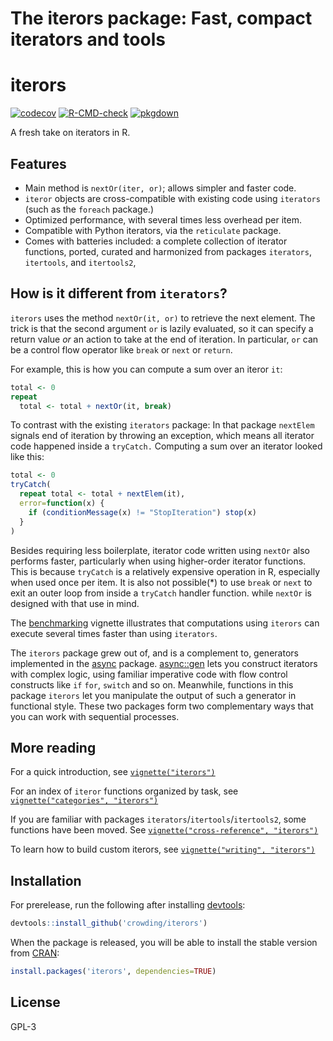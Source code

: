 The iterors package: Fast, compact iterators and tools
================

# iterors

<!-- badges: start -->
[![codecov](https://codecov.io/gh/crowding/iterors/branch/main/graph/badge.svg?token=kqLgHxP1Gh)](https://codecov.io/gh/crowding/iterors)
[![R-CMD-check](https://github.com/crowding/iterors/actions/workflows/R-CMD-check.yaml/badge.svg)](https://github.com/crowding/iterors/actions/workflows/check_full.yaml)
[![pkgdown](https://github.com/crowding/iterors/actions/workflows/pkgdown.yaml/badge.svg)](https://github.com/crowding/iterors/actions/workflows/pkgdown.yaml)
<!-- badges: end -->

A fresh take on iterators in R.

## Features

  - Main method is `nextOr(iter, or)`; allows simpler and faster code.
  - `iteror` objects are cross-compatible with existing code using
    `iterators` (such as the `foreach` package.)
  - Optimized performance, with several times less overhead per item.
  - Compatible with Python iterators, via the `reticulate` package.
  - Comes with batteries included: a complete collection of iterator
    functions, ported, curated and harmonized from packages `iterators`,
    `itertools`, and `itertools2`,

## How is it different from `iterators`?

`iterors` uses the method `nextOr(it, or)` to retrieve the next element.
The trick is that the second argument `or` is lazily evaluated, so it
can specify a return value *or* an action to take at the end of
iteration. In particular, `or` can be a control flow operator like
`break` or `next` or `return`.

For example, this is how you can compute a sum over an iteror `it`:

``` r
total <- 0
repeat
  total <- total + nextOr(it, break)
```

To contrast with the existing `iterators` package: In that package
`nextElem` signals end of iteration by throwing an exception, which
means all iterator code happened inside a `tryCatch.` Computing a sum
over an iterator looked like this:

``` r
total <- 0
tryCatch(
  repeat total <- total + nextElem(it),
  error=function(x) {
    if (conditionMessage(x) != "StopIteration") stop(x)
  }
)
```

Besides requiring less boilerplate, iterator code written using `nextOr`
also performs faster, particularly when using higher-order iterator
functions. This is because `tryCatch` is a relatively expensive
operation in R, especially when used once per item. It is also not
possible(\*) to use `break` or `next` to exit an outer loop from inside
a `tryCatch` handler function. while `nextOr` is designed with that use
in mind.

The
[benchmarking](http://crowding.github.io/iterors/docs/articles/benchmarks.html)
vignette illustrates that computations using `iterors` can execute
several times faster than using `iterators`.

The `iterors` package grew out of, and is a complement to, generators
implemented in the [async](http://crowding.github.io/async) package.
[async::gen](https://crowding.github.io/async/reference/gen.html) lets
you construct iterators with complex logic, using familiar imperative
code with flow control constructs like `if` `for`, `switch` and so on.
Meanwhile, functions in this package `iterors` let you manipulate the
output of such a generator in functional style. These two packages form
two complementary ways that you can work with sequential processes.

## More reading

For a quick introduction, see
[`vignette("iterors")`](http://crowding.github.io/iterors/docs/articles/iterors.html)

For an index of `iteror` functions organized by task, see
[`vignette("categories",
"iterors")`](http://crowding.github.io/iterors/docs/articles/categories.html)

If you are familiar with packages `iterators`/`itertools`/`itertools2`,
some functions have been moved. See [`vignette("cross-reference",
"iterors")`](http://crowding.github.io/iterors/docs/articles/cross-reference.html)

To learn how to build custom iterors, see [`vignette("writing",
"iterors")`](http://crowding.github.io/iterors/docs/articles/writing.html)

## Installation

For prerelease, run the following after installing
[devtools](https://github.com/hadley/devtools):

``` r
devtools::install_github('crowding/iterors')
```

When the package is released, you will be able to install the stable
version from [CRAN](http://cran.r-project.org/package=iterors):

``` r
install.packages('iterors', dependencies=TRUE)
```

## License

GPL-3
